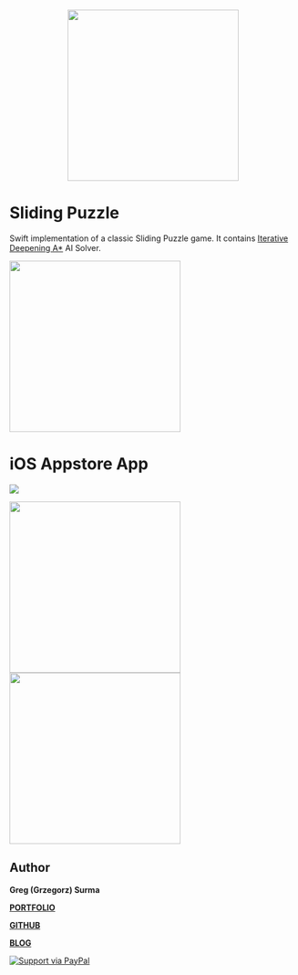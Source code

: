 <h3 align="center">
  <img src="assets/sliding_puzzle_icon_web.png" width="300">
</h3>


# Sliding Puzzle

Swift implementation of a classic Sliding Puzzle game. It contains [Iterative Deepening A*](https://en.wikipedia.org/wiki/Iterative_deepening_A*) AI Solver.

<img src="assets/tutorial.gif" width="300">

# iOS Appstore App

[<img src="assets/appstore.png">](https://itunes.apple.com/us/app/sliding-puzzle-board-game/id1355485199?ls=1&mt=8)

<img src="assets/screenshot_1.png" width="300">
<img src="assets/screenshot_2.png" width="300">

## Author

**Greg (Grzegorz) Surma**

[**PORTFOLIO**](https://gsurma.github.io)

[**GITHUB**](https://github.com/gsurma)

[**BLOG**](https://medium.com/@gsurma)

<a href="https://www.paypal.com/paypalme2/grzegorzsurma115">
  <img alt="Support via PayPal" src="https://cdn.rawgit.com/twolfson/paypal-github-button/1.0.0/dist/button.svg"/>
</a>


